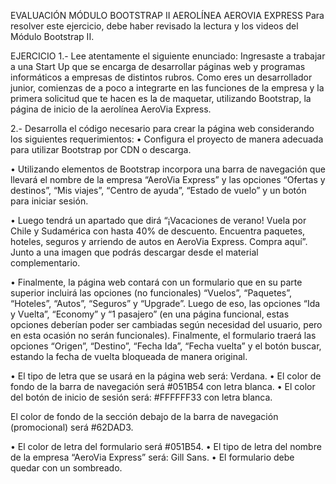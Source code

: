 EVALUACIÓN MÓDULO BOOTSTRAP II
AEROLÍNEA AEROVIA EXPRESS
Para resolver este ejercicio, debe haber revisado la lectura y los videos del Módulo Bootstrap II.

EJERCICIO
1.- Lee atentamente el siguiente enunciado:
Ingresaste a trabajar a una Start Up que se encarga de desarrollar páginas web y programas
informáticos a empresas de distintos rubros. Como eres un desarrollador junior, comienzas de a
poco a integrarte en las funciones de la empresa y la primera solicitud que te hacen es la de
maquetar, utilizando Bootstrap, la página de inicio de la aerolínea AeroVia Express.

2.- Desarrolla el código necesario para crear la página web considerando los siguientes
requerimientos:
• Configura el proyecto de manera adecuada para utilizar Bootstrap por CDN o descarga.

• Utilizando elementos de Bootstrap incorpora una barra de navegación que llevará el nombre
de la empresa “AeroVia Express” y las opciones “Ofertas y destinos”, “Mis viajes”, “Centro
de ayuda”, “Estado de vuelo” y un botón para iniciar sesión.

• Luego tendrá un apartado que dirá “¡Vacaciones de verano! Vuela por Chile y Sudamérica
con hasta 40% de descuento. Encuentra paquetes, hoteles, seguros y arriendo de autos en
AeroVia Express. Compra aquí”. Junto a una imagen que podrás descargar desde el material
complementario.

• Finalmente, la página web contará con un formulario que en su parte superior incluirá las
opciones (no funcionales) “Vuelos”, “Paquetes”, “Hoteles”, “Autos”, “Seguros” y “Upgrade”.
Luego de eso, las opciones “Ida y Vuelta”, “Economy” y “1 pasajero” (en una página funcional,
estas opciones deberían poder ser cambiadas según necesidad del usuario, pero en esta
ocasión no serán funcionales). Finalmente, el formulario traerá las opciones “Origen”,
“Destino”, “Fecha Ida”, “Fecha vuelta” y el botón buscar, estando la fecha de vuelta
bloqueada de manera original.

• El tipo de letra que se usará en la página web será: Verdana.
• El color de fondo de la barra de navegación será #051B54 con letra blanca.
• El color del botón de inicio de sesión será: #FFFFFF33 con letra blanca.

El color de fondo de la sección debajo de la barra de navegación (promocional) será
#62DAD3.

• El color de letra del formulario será #051B54.
• El tipo de letra del nombre de la empresa “AeroVia Express” será: Gill Sans.
• El formulario debe quedar con un sombreado.
